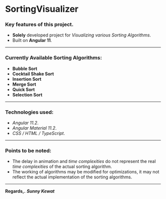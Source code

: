 # SortingVisualizer

### Key features of this project.

- **Solely** developed project for *Visualizing various Sorting Algorithms*.
- Built on **Angular 11**.

---
### Currently Available Sorting Algorithms:

- **Bubble Sort**
- **Cocktail Shake Sort**
- **Insertion Sort**
- **Merge Sort**
- **Quick Sort**
- **Selection Sort**

---
### Technologies used:

- *Angular 11.2*.
- *Angular Material 11.2*.
- *CSS / HTML / TypeScript*.

---
### Points to be noted:

- The delay in animation and *time complexities* do not represent the real *time complexities* of the actual sorting algorithm. 
- The working of algorithms may be modified for optimizations, it may not reflect the actual implementation of the sorting algorithms.

---

**Regards,.**
***Sunny Kewat***
